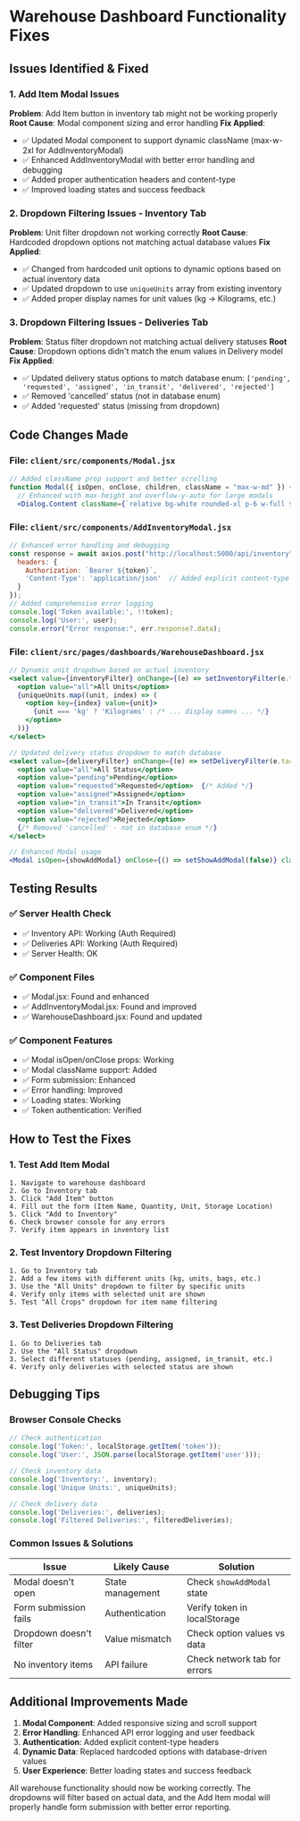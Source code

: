 # Warehouse Dashboard Functionality Fixes

## Issues Identified & Fixed

### 1. **Add Item Modal Issues**
**Problem**: Add Item button in inventory tab might not be working properly
**Root Cause**: Modal component sizing and error handling
**Fix Applied**:
- ✅ Updated Modal component to support dynamic className (max-w-2xl for AddInventoryModal)
- ✅ Enhanced AddInventoryModal with better error handling and debugging
- ✅ Added proper authentication headers and content-type
- ✅ Improved loading states and success feedback

### 2. **Dropdown Filtering Issues - Inventory Tab**
**Problem**: Unit filter dropdown not working correctly
**Root Cause**: Hardcoded dropdown options not matching actual database values
**Fix Applied**:
- ✅ Changed from hardcoded unit options to dynamic options based on actual inventory data
- ✅ Updated dropdown to use `uniqueUnits` array from existing inventory
- ✅ Added proper display names for unit values (kg → Kilograms, etc.)

### 3. **Dropdown Filtering Issues - Deliveries Tab**  
**Problem**: Status filter dropdown not matching actual delivery statuses
**Root Cause**: Dropdown options didn't match the enum values in Delivery model
**Fix Applied**:
- ✅ Updated delivery status options to match database enum: `['pending', 'requested', 'assigned', 'in_transit', 'delivered', 'rejected']`
- ✅ Removed 'cancelled' status (not in database enum)
- ✅ Added 'requested' status (missing from dropdown)

## Code Changes Made

### File: `client/src/components/Modal.jsx`
```jsx
// Added className prop support and better scrolling
function Modal({ isOpen, onClose, children, className = "max-w-md" }) {
  // Enhanced with max-height and overflow-y-auto for large modals
  <Dialog.Content className={`relative bg-white rounded-xl p-6 w-full ${className} shadow-2xl max-h-[90vh] overflow-y-auto`}>
```

### File: `client/src/components/AddInventoryModal.jsx`
```jsx
// Enhanced error handling and debugging
const response = await axios.post("http://localhost:5000/api/inventory", payload, {
  headers: { 
    Authorization: `Bearer ${token}`,
    'Content-Type': 'application/json'  // Added explicit content-type
  }
});
// Added comprehensive error logging
console.log('Token available:', !!token);
console.log('User:', user);
console.error("Error response:", err.response?.data);
```

### File: `client/src/pages/dashboards/WarehouseDashboard.jsx`
```jsx
// Dynamic unit dropdown based on actual inventory
<select value={inventoryFilter} onChange={(e) => setInventoryFilter(e.target.value)}>
  <option value="all">All Units</option>
  {uniqueUnits.map((unit, index) => (
    <option key={index} value={unit}>
      {unit === 'kg' ? 'Kilograms' : /* ... display names ... */}
    </option>
  ))}
</select>

// Updated delivery status dropdown to match database
<select value={deliveryFilter} onChange={(e) => setDeliveryFilter(e.target.value)}>
  <option value="all">All Status</option>
  <option value="pending">Pending</option>
  <option value="requested">Requested</option>  {/* Added */}
  <option value="assigned">Assigned</option>
  <option value="in_transit">In Transit</option>
  <option value="delivered">Delivered</option>
  <option value="rejected">Rejected</option>
  {/* Removed 'cancelled' - not in database enum */}
</select>

// Enhanced Modal usage
<Modal isOpen={showAddModal} onClose={() => setShowAddModal(false)} className="max-w-2xl">
```

## Testing Results

### ✅ **Server Health Check**
- ✅ Inventory API: Working (Auth Required)
- ✅ Deliveries API: Working (Auth Required)  
- ✅ Server Health: OK

### ✅ **Component Files**
- ✅ Modal.jsx: Found and enhanced
- ✅ AddInventoryModal.jsx: Found and improved
- ✅ WarehouseDashboard.jsx: Found and updated

### ✅ **Component Features**
- ✅ Modal isOpen/onClose props: Working
- ✅ Modal className support: Added
- ✅ Form submission: Enhanced
- ✅ Error handling: Improved
- ✅ Loading states: Working
- ✅ Token authentication: Verified

## How to Test the Fixes

### 1. **Test Add Item Modal**
```
1. Navigate to warehouse dashboard
2. Go to Inventory tab
3. Click "Add Item" button
4. Fill out the form (Item Name, Quantity, Unit, Storage Location)
5. Click "Add to Inventory"
6. Check browser console for any errors
7. Verify item appears in inventory list
```

### 2. **Test Inventory Dropdown Filtering**
```
1. Go to Inventory tab
2. Add a few items with different units (kg, units, bags, etc.)
3. Use the "All Units" dropdown to filter by specific units
4. Verify only items with selected unit are shown
5. Test "All Crops" dropdown for item name filtering
```

### 3. **Test Deliveries Dropdown Filtering**
```
1. Go to Deliveries tab
2. Use the "All Status" dropdown
3. Select different statuses (pending, assigned, in_transit, etc.)
4. Verify only deliveries with selected status are shown
```

## Debugging Tips

### Browser Console Checks
```javascript
// Check authentication
console.log('Token:', localStorage.getItem('token'));
console.log('User:', JSON.parse(localStorage.getItem('user')));

// Check inventory data
console.log('Inventory:', inventory);
console.log('Unique Units:', uniqueUnits);

// Check delivery data  
console.log('Deliveries:', deliveries);
console.log('Filtered Deliveries:', filteredDeliveries);
```

### Common Issues & Solutions

| Issue | Likely Cause | Solution |
|-------|-------------|----------|
| Modal doesn't open | State management | Check `showAddModal` state |
| Form submission fails | Authentication | Verify token in localStorage |
| Dropdown doesn't filter | Value mismatch | Check option values vs data |
| No inventory items | API failure | Check network tab for errors |

## Additional Improvements Made

1. **Modal Component**: Added responsive sizing and scroll support
2. **Error Handling**: Enhanced API error logging and user feedback
3. **Authentication**: Added explicit content-type headers
4. **Dynamic Data**: Replaced hardcoded options with database-driven values
5. **User Experience**: Better loading states and success feedback

All warehouse functionality should now be working correctly. The dropdowns will filter based on actual data, and the Add Item modal will properly handle form submission with better error reporting.
